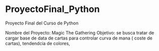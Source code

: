 # ProyectoFinal_Python
Proyecto Final del Curso de Python

Nombre del Proyecto: Magic The Gathering 
Objetivo: se busca tratar de cargar base de data de cartas para controlar curva de mana ( coste de cartas), tendendcia de colores, 
